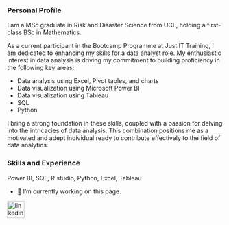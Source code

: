 ### Personal Profile

I am a MSc graduate in Risk and Disaster Science from UCL, holding a first-class BSc in Mathematics.

As a current participant in the Bootcamp Programme at Just IT Training, I am dedicated to enhancing my skills for a data analyst role. My enthusiastic interest in data analysis is driving my commitment to building proficiency in the following key areas:

* Data analysis using Excel, Pivot tables, and charts
* Data visualization using Microsoft Power BI
* Data visualization using Tableau 
* SQL
* Python

I bring a strong foundation in these skills, coupled with a passion for delving into the intricacies of data analysis. This combination positions me as a motivated and adept individual ready to contribute effectively to the field of data analytics.




### Skills and Experience 

 Power BI, SQL, R studio, Python, Excel, Tableau 

- 🔭 I’m currently working on this page. 


[<img src='https://cdn.jsdelivr.net/npm/simple-icons@3.0.1/icons/linkedin.svg' alt='linkedin' height='40'>](https://www.linkedin.com/in/https://www.linkedin.com/in/hamida-sheel-a65b2594//)  
